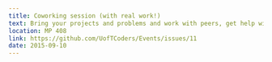 ```yaml
---
title: Coworking session (with real work!)
text: Bring your projects and problems and work with peers, get help with questions, and show off your progress.
location: MP 408
link: https://github.com/UofTCoders/Events/issues/11
date: 2015-09-10
---
```


